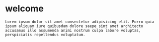 
<html lang="en">
<head>
    <meta charset="UTF-8">
    <meta name="viewport" content="width=device-width, initial-scale=1.0"> 
</head>
<body>
    <h1>welcome</h1>
    

    Lorem ipsum dolor sit amet consectetur adipisicing elit. Porro quia ipsum aliquam iure quibusdam dolore saepe sint amet architecto accusamus illo assumenda animi nostrum culpa labore voluptas, perspiciatis repellendus voluptatum.
</body>

</html>

    
